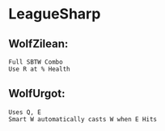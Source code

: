 LeagueSharp
===========

WolfZilean:
-----------
    Full SBTW Combo 
    Use R at % Health

WolfUrgot:
----------
    Uses Q, E
    Smart W automatically casts W when E Hits
